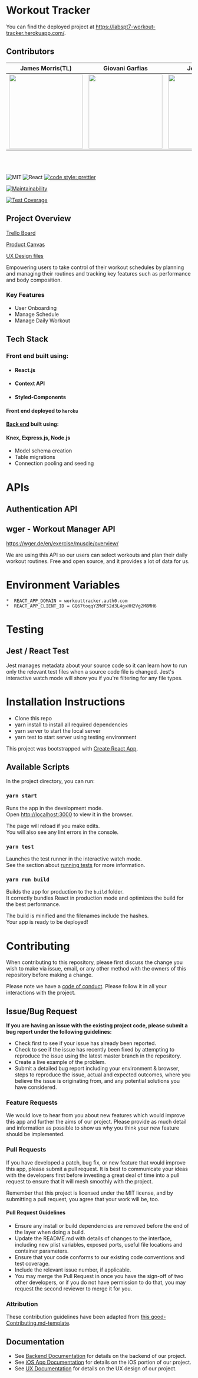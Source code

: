 # Workout Tracker

You can find the deployed project at https://labspt7-workout-tracker.herokuapp.com/.

## Contributors

| James Morris(TL)                                                                          | Giovani Garfias                                                                           | Jessica Lam                                                                               | Leza Jackson                                                                              |
| ----------------------------------------------------------------------------------------- | ----------------------------------------------------------------------------------------- | ----------------------------------------------------------------------------------------- | ----------------------------------------------------------------------------------------- |
| <img src="https://ca.slack-edge.com/ESZCHB482-W0123RR2PEK-26dbfd89f42f-512" width="200"/> | <img src="https://ca.slack-edge.com/ESZCHB482-W0123RPE2MD-dbf744806054-512" width="200"/> | <img src="https://ca.slack-edge.com/ESZCHB482-W0138D5EX7A-bfe9e84094e0-512" width="200"/> | <img src="https://ca.slack-edge.com/ESZCHB482-W012X6U4XFB-f03156cf5995-512" width="200"/> |

<br>
<br>

![MIT](https://img.shields.io/packagist/l/doctrine/orm.svg)
![React](https://img.shields.io/badge/react-v16.7.0--alpha.2-blue.svg)
[![code style: prettier](https://img.shields.io/badge/code_style-prettier-ff69b4.svg?style=flat-square)](https://github.com/prettier/prettier)

[![Maintainability](https://api.codeclimate.com/v1/badges/f9fa2dea387a967a6c78/maintainability)](https://codeclimate.com/github/Lambda-School-Labs/workout-tracker-fe-pt7/maintainability)

[![Test Coverage](https://api.codeclimate.com/v1/badges/f9fa2dea387a967a6c78/test_coverage)](https://codeclimate.com/github/Lambda-School-Labs/workout-tracker-fe-pt7/test_coverage)

## Project Overview

[Trello Board](https://trello.com/b/aKOWPam0/labspt11-workout-tracker)

[Product Canvas](https://www.notion.so/Workout-Tracker-0c8528a4db1042a396aadcdf0af40437)

[UX Design files](https://bit.ly/wt-figma)

Empowering users to take control of their workout schedules by planning and managing their routines and tracking key features such as performance and body composition.

### Key Features

- User Onboarding
- Manage Schedule
- Manage Daily Workout

## Tech Stack

### Front end built using:

- #### React.js
- #### Context API
- #### Styled-Components

#### Front end deployed to `heroku`

#### [Back end](https://github.com/Lambda-School-Labs/workout-tracker-be-pt) built using:

#### Knex, Express.js, Node.js

- Model schema creation
- Table migrations
- Connection pooling and seeding

# APIs

## Authentication API

## wger - Workout Manager API

https://wger.de/en/exercise/muscle/overview/

We are using this API so our users can select workouts and plan their daily workout routines.
Free and open source, and it provides a lot of data for us.

# Environment Variables

    *  REACT_APP_DOMAIN = workouttracker.auth0.com
    *  REACT_APP_CLIENT_ID = GQ67toqqYZMdF52d3L4gxHH2Vg2M8MH6

# Testing

## Jest / React Test

Jest manages metadata about your source code so it can learn how to run only the relevant test files when a source code file is changed. Jest's interactive watch mode will show you if you're filtering for any file types.

# Installation Instructions

- Clone this repo
- yarn install to install all required dependencies
- yarn server to start the local server
- yarn test to start server using testing environment

This project was bootstrapped with [Create React App](https://github.com/facebook/create-react-app).

## Available Scripts

In the project directory, you can run:

### `yarn start`

Runs the app in the development mode.<br>
Open [http://localhost:3000](http://localhost:3000) to view it in the browser.

The page will reload if you make edits.<br>
You will also see any lint errors in the console.

### `yarn test`

Launches the test runner in the interactive watch mode.<br>
See the section about [running tests](https://facebook.github.io/create-react-app/docs/running-tests) for more information.

### `yarn run build`

Builds the app for production to the `build` folder.<br>
It correctly bundles React in production mode and optimizes the build for the best performance.

The build is minified and the filenames include the hashes.<br>
Your app is ready to be deployed!

# Contributing

When contributing to this repository, please first discuss the change you wish to make via issue, email, or any other method with the owners of this repository before making a change.

Please note we have a [code of conduct](./CODE_OF_CONDUCT.md). Please follow it in all your interactions with the project.

## Issue/Bug Request

**If you are having an issue with the existing project code, please submit a bug report under the following guidelines:**

- Check first to see if your issue has already been reported.
- Check to see if the issue has recently been fixed by attempting to reproduce the issue using the latest master branch in the repository.
- Create a live example of the problem.
- Submit a detailed bug report including your environment & browser, steps to reproduce the issue, actual and expected outcomes, where you believe the issue is originating from, and any potential solutions you have considered.

### Feature Requests

We would love to hear from you about new features which would improve this app and further the aims of our project. Please provide as much detail and information as possible to show us why you think your new feature should be implemented.

### Pull Requests

If you have developed a patch, bug fix, or new feature that would improve this app, please submit a pull request. It is best to communicate your ideas with the developers first before investing a great deal of time into a pull request to ensure that it will mesh smoothly with the project.

Remember that this project is licensed under the MIT license, and by submitting a pull request, you agree that your work will be, too.

#### Pull Request Guidelines

- Ensure any install or build dependencies are removed before the end of the layer when doing a build.
- Update the README.md with details of changes to the interface, including new plist variables, exposed ports, useful file locations and container parameters.
- Ensure that your code conforms to our existing code conventions and test coverage.
- Include the relevant issue number, if applicable.
- You may merge the Pull Request in once you have the sign-off of two other developers, or if you do not have permission to do that, you may request the second reviewer to merge it for you.

### Attribution

These contribution guidelines have been adapted from [this good-Contributing.md-template](https://gist.github.com/PurpleBooth/b24679402957c63ec426).

## Documentation

- See [Backend Documentation](https://github.com/Lambda-School-Labs/workout-tracker-be-pt7) for details on the backend of our project.
- See [iOS App Documentation](https://github.com/Lambda-School-Labs/workout-tracker-ios-pt7) for details on the iOS portion of our project.
- See [UX Documentation](https://www.figma.com/file/kEKgIN0bWriJGpIZ9hmGI2/Workout-Tracker%2C-Mahiya-%26-Adeolu?node-id=313%3A6) for details on the UX design of our project.
